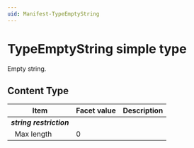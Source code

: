 ```yaml
---
uid: Manifest-TypeEmptyString
---
```


# TypeEmptyString simple type

Empty string.

## Content Type

|Item|Facet value|Description|
|--- |--- |--- |
|***string restriction***|||
|&nbsp;&nbsp;Max length|0||
